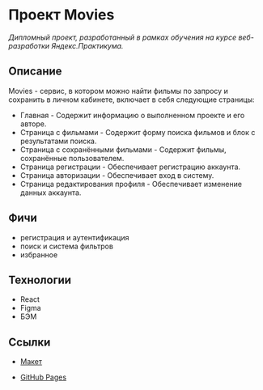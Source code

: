# Проект Movies

_Дипломный проект, разработанный в рамках обучения на курсе веб-разработки Яндекс.Практикума._

## Описание
Movies - cервис, в котором можно найти фильмы по запросу и сохранить в личном кабинете, включает в себя следующие страницы:
- Главная - Содержит информацию о выполненном проекте и его авторе.
- Страница с фильмами - Содержит форму поиска фильмов и блок с результатами поиска.
- Страница с сохранёнными фильмами - Содержит фильмы, сохранённые пользователем.
- Страница регистрации - Обеспечивает регистрацию аккаунта.
- Страница авторизации - Обеспечивает вход в систему.
- Страница редактирования профиля - Обеспечивает изменение данных аккаунта.

## Фичи

- регистрация и аутентификация
- поиск и система фильтров
- избранное

## Технологии

- React
- Figma
- БЭМ

## Ссылки

- [Макет](https://disk.yandex.ru/d/96wOhHPTi11Fig)

- [GitHub Pages](https://aleksandrshd.github.io/movies-explorer-frontend)
